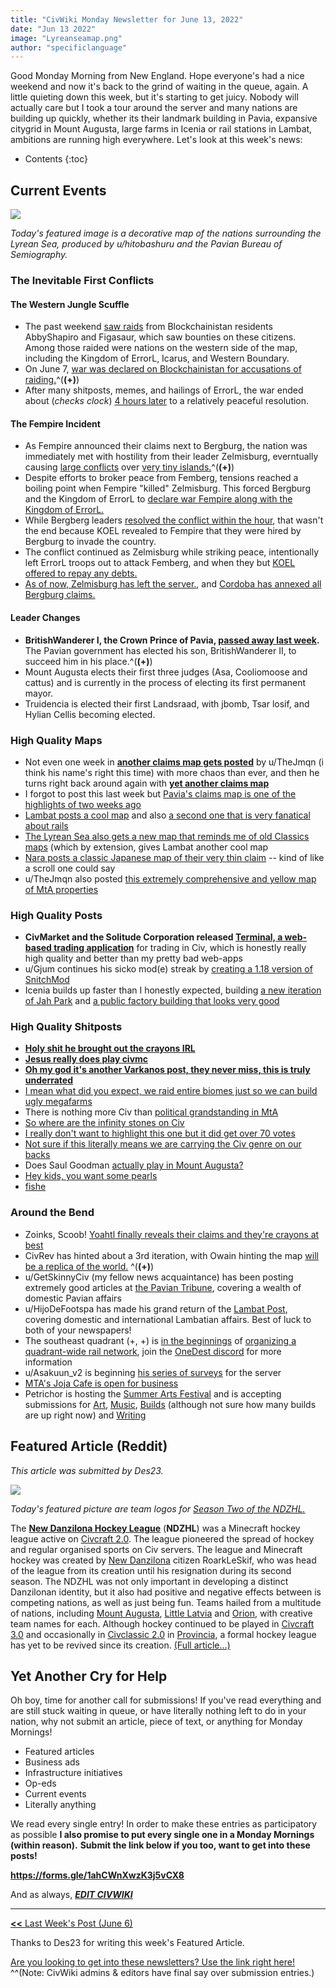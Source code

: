 ```yaml
---
title: "CivWiki Monday Newsletter for June 13, 2022"
date: "Jun 13 2022"
image: "Lyreanseamap.png"
author: "specificlanguage"
---
```



Good Monday Morning from New England. Hope everyone's had a nice weekend and now it's back to the grind of waiting in the queue, again. A little quieting down this week, but it's starting to get juicy. Nobody will actually care but I took a tour around the server and many nations are building up quickly, whether its their landmark building in Pavia, expansive citygrid in Mount Augusta, large farms in Icenia or rail stations in Lambat, ambitions are running high everywhere. Let's look at this week's news:

* Contents
  {:toc}

## Current Events

![](/Lyreanseamap.png)

*Today's featured image is a decorative map of the nations surrounding the Lyrean Sea, produced by u/hitobashuru and the Pavian Bureau of Semiography.*

### The Inevitable First Conflicts

#### The Western Jungle Scuffle

- The past weekend [saw raids](https://www.reddit.com/r/CivMC/comments/v6htqy/bounty_abbyshapiro/) from Blockchainistan residents AbbyShapiro and Figasaur, which saw bounties on these citizens. Among those raided were nations on the western side of the map, including the Kingdom of ErrorL, Icarus, and Western Boundary.
- On June 7, [war was declared on Blockchainistan for accusations of raiding.](https://www.reddit.com/r/CivMC/comments/v7aepn/a_declaration_of_war_on_blockchainistan/)^(**(+)**)
- After many shitposts, memes, and hailings of ErrorL, the war ended about (*checks clock*) [4 hours later](https://www.reddit.com/r/CivMC/comments/v7fih3/end_of_the_war_between_the_coalition_and/) to a relatively peaceful resolution.

#### The Fempire Incident

- As Fempire announced their claims next to Bergburg, the nation was immediately met with hostility from their leader Zelmisburg, everntually causing [large conflicts](https://cdn.discordapp.com/attachments/226190618601324544/984746828857745418/proof.png) over [very tiny islands.](https://cdn.discordapp.com/attachments/983188933515034635/985019772104241212/unknown.png)^(**(+)**)
- Despite efforts to broker peace from Femberg, tensions reached a boiling point when Fempire "killed" Zelmisburg. This forced Bergburg and the Kingdom of ErrorL to [declare war Fempire along with the Kingdom of ErrorL.](https://cdn.discordapp.com/attachments/226190618601324544/985088016127254538/unknown.png)
- While Bergberg leaders [resolved the conflict within the hour](https://www.reddit.com/r/CivMC/comments/v9p9c4/impedian_assembly_conflict_resolution/), that wasn't the end because KOEL revealed to Fempire that they were hired by Bergburg to invade the country.
- The conflict continued as Zelmisburg while striking peace, intentionally left ErrorL troops out to attack Femberg, and when they  but [KOEL offered to repay any debts.](https://cdn.discordapp.com/attachments/226190618601324544/985091464407162910/unknown.png)
- [As of now, Zelmisburg has left the server.](https://www.reddit.com/r/CivMC/comments/v9tczc/statement_from_the_fempire_union/), and [Cordoba has annexed all Bergburg claims.](https://www.reddit.com/r/CivMC/comments/v9qsy5/cordoba_inherits_all_berg_claims/)

#### Leader Changes

- **BritishWanderer I, the Crown Prince of Pavia, [passed away last week](https://tribune.pavia.institute/2022/june/11/britishwanderer-the-first-crown-prince-has-died/).** The Pavian government has elected his son, BritishWanderer II, to succeed him in his place.^(**(+)**)
- Mount Augusta elects their first three judges (Asa, Cooliomoose and cattus) and is currently in the process of electing its first permanent mayor.
- Truidencia is elected their first Landsraad, with jbomb, Tsar losif, and Hylian Cellis becoming elected.


### High Quality Maps

- Not even one week in [**another claims map gets posted**](https://www.reddit.com/r/CivMC/comments/v868sq/quickly_claimed_yet_still_calm_civmc_unofficial/) by u/TheJmqn (i think his name's right this time) with more chaos than ever, and then he turns right back around again with [**yet another claims map**](https://www.reddit.com/r/CivMC/comments/va8bd5/civmc_unoffical_map_2_last_one_for_a_bit_a/)
- I forgot to post this last week but [Pavia's claims map is one of the highlights of two weeks ago](https://www.reddit.com/r/CivMC/comments/v4lnsk/an_illustrative_map_of_pavia/)
- [Lambat posts a cool map](https://www.reddit.com/r/CivMC/comments/v87jpq/official_territorial_map_of_lambat_week_1_of_june/) and also [a second one that is very fanatical about rails](https://www.reddit.com/r/CivMC/comments/vace57/plans_for_a_growing_lambat_city/)
- [The Lyrean Sea also gets a new map that reminds me of old Classics maps](https://www.reddit.com/r/CivMC/comments/v77nh8/map_of_the_lyrean_sea_nations/) (which by extension, gives Lambat another cool map
- [Nara posts a classic Japanese map of their very thin claim](https://www.reddit.com/r/CivMC/comments/v7g8mo/the_illustrated_claim_of_nara/) -- kind of like a scroll one could say
- u/TheJmqn also posted [this extremely comprehensive and yellow map of MtA properties](https://www.reddit.com/r/CivMC/comments/v99g1x/the_center_of_civilization_and_chaos_mt_augusta/)

### High Quality Posts

- **CivMarket and the Solitude Corporation released [Terminal, a web-based trading application](https://www.reddit.com/r/CivMC/comments/v7wd8i/introducing_terminal_a_webbased_trading/)** for trading in Civ, which is honestly really high quality and better than my pretty bad web-apps
- u/Gjum continues his sicko mod(e) streak by [creating a 1.18 version of SnitchMod](https://www.reddit.com/r/CivMC/comments/v7gw9n/snitchmod_for_1182_fabricforge/)
- Icenia builds up faster than I honestly expected, building [a new iteration of Jah Park](https://www.reddit.com/r/CivMC/comments/v5663f/ladies_and_gentlemen_jah_park_icenia/) and [a public factory building that looks very good](https://www.reddit.com/r/CivMC/comments/v8ngkb/first_build_on_the_server_fully_public_factory/)

### High Quality Shitposts

* [**Holy shit he brought out the crayons IRL**](https://www.reddit.com/r/CivMC/comments/v6bokv/civmc_nations_drawing_their_claims/)
* [**Jesus really does play civmc**](https://www.reddit.com/r/CivMC/comments/v97qjg/civmc/)
* [**Oh my god it's another Varkanos post, they never miss, this is truly underrated**](https://www.reddit.com/r/CivMC/comments/v9hxwa/meanwhile_in_the_jarldom_of_jorvik/)
* [I mean what did you expect, we raid entire biomes just so we can build ugly megafarms](https://www.reddit.com/r/CivMC/comments/v6pf2m/clash_of_ideologies/)
* There is nothing more Civ than [political grandstanding in MtA](https://www.reddit.com/r/CivMC/comments/v6dtvv/pictures_from_a_speech_in_the_city_centre_of/)
* [So where are the infinity stones on Civ](https://www.reddit.com/r/CivMC/comments/v8tuwb/a_potential_fix_for_the_endless_queue_issue_by_a/)
* [I really don't want to highlight this one but it did get over 70 votes](https://www.reddit.com/r/CivMC/comments/v9ryaz/prolonged_exposure_to_crayon_claims_will_harm/)
* [Not sure if this literally means we are carrying the Civ genre on our backs](https://www.reddit.com/r/CivMC/comments/v6l8tn/never_forget_your_history/)
* Does Saul Goodman [actually play in Mount Augusta?](https://www.reddit.com/r/CivMC/comments/v8xe8x/call_speedyjustice_today/)
* [Hey kids, you want some pearls](https://www.reddit.com/r/CivMC/comments/v56u96/estalia_were_a_peaceful_merchant_nation_also/)
* [fishe](https://www.reddit.com/r/CivMC/comments/v8zpe0/post_fish_tanks/)


### Around the Bend

- Zoinks, Scoob! [Yoahtl finally reveals their claims and they're crayons at best](https://www.reddit.com/r/CivMC/comments/vb1dn1/claims_of_the_yoahtlan_empire_long_live_the_pigeon/)
- CivRev has hinted about a 3rd iteration, with Owain hinting the map [will be a replica of the world.](https://discord.com/channels/824717853834870845/910289205698125884/981958450772856912) ^(**(+)**)
- u/GetSkinnyCiv (my fellow news acquaintance) has been posting extremely good articles at [the Pavian Tribune](https://tribune.pavia.institute/), covering a wealth of domestic Pavian affairs
- u/HijoDeFootspa has made his grand return of the [Lambat Post](https://new.reddit.com/r/CivMC/comments/va4sb4/the_lambat_post_is_back_volume_ii_issue_1_june/), covering domestic and international Lambatian affairs. Best of luck to both of your newspapers!
- The southeast quadrant (+, +) is [in the beginnings](https://www.reddit.com/r/CivMC/comments/v6sx8g/proposal_continental_rail/) of [organizing a quadrant-wide rail network](https://discord.com/channels/415706745566920714/975865019310952468/984987415083098212), join the [OneDest discord](https://discord.gg/A4w54rSF) for more information
- u/Asakuun_v2 is beginning [his series of surveys](https://www.reddit.com/r/CivMC/comments/v7ruqd/civmc_preliminary_settlement_survey_1_data/) for the server
- [MTA's Joja Cafe is open for business](https://www.reddit.com/r/CivMC/comments/v72qyv/having_a_date_at_the_joja_cafe_in_mta/)
- Petrichor is hosting the [Summer Arts Festival](https://old.reddit.com/r/CivMC/comments/uxw7d0/petrichor_civmc_summer_arts_festival/) and is accepting submissions for [Art](https://www.reddit.com/r/CivMC/comments/v8rceb/civmc_summer_arts_festival_illustrationcomic/), [Music](https://www.reddit.com/r/CivMC/comments/v8rd8i/civmc_summer_arts_festival_musiccomposition/), [Builds](https://www.reddit.com/r/CivMC/comments/v8re11/civmc_summer_arts_festival_building/)  (although not sure how many builds are up right now) and [Writing](https://www.reddit.com/r/CivMC/comments/v8rgbp/civmc_summer_arts_festival_written_wordpoetry/)


## Featured Article (Reddit)

*This article was submitted by Des23.*

![](https://static.miraheze.org/civwikiwiki/d/db/Season2teamlogos.png)

*Today's featured picture are team logos for [Season Two of the NDZHL.](https://static.miraheze.org/civwikiwiki/d/db/Season2teamlogos.png)*

The [**New Danzilona Hockey League**](https://civwiki.org/wiki/New_Danzilona_Hockey_League) (**NDZHL**) was a Minecraft hockey league active on [Civcraft 2.0](https://civwiki.org/wiki/Civcraft_2.0). The league pioneered the spread of hockey and regular organised sports on Civ servers. The league and Minecraft hockey was created by [New Danzilona](https://civwiki.org/wiki/New_Danzilona) citizen RoarkLeSkif, who was head of the league from its creation until his resignation during its second season. The NDZHL was not only important in developing a distinct Danzilonan identity, but it also had positive and negative effects between is competing nations, as well as just being fun. Teams hailed from a multitude of nations, including [Mount Augusta](https://civwiki.org/wiki/Mount_Augusta_(Civcraft_2.0)), [Little Latvia](https://civwiki.org/wiki/Little_Latvia) and [Orion](https://civwiki.org/wiki/Orion), with creative team names for each. Although hockey continued to be played in [Civcraft 3.0](https://civwiki.org/wiki/Civcraft_3.0) and occasionally in [Civclassic 2.0](https://civwiki.org/wiki/CivClassic_2.0) in [Provincia](https://civwiki.org/wiki/Provincia), a formal hockey league has yet to be revived since its creation. [(Full article...)](https://civwiki.org/wiki/New_Danzilona_Hockey_League)

## Yet Another Cry for Help

Oh boy, time for another call for submissions! If you've read everything and are still stuck waiting in queue, or have literally nothing left to do in your nation, why not submit an article, piece of text, or anything for Monday Mornings!

- Featured articles
- Business ads
- Infrastructure initiatives
- Op-eds
- Current events
- Literally anything

We read every single entry! In order to make these entries as participatory as possible **I also promise to put every single one in a Monday Mornings (within reason).** **Submit the link below if you too, want to get into these posts!**

**https://forms.gle/1ahCWnXwzK3j5vCX8**

And as always, ***[EDIT CIVWIKI](https://civwiki.org/wiki/CivWiki:Editing_Guide)***


---

[**<<** Last Week's Post (June 6)](/_posts/2022-06-06-newsletter-06-06.md)

Thanks to Des23 for writing this week's Featured Article.

[Are you looking to get into these newsletters? Use the link right here!](**https://forms.gle/1ahCWnXwzK3j5vCX8**) ^^(Note: CivWiki admins & editors have final say over submission entries.)